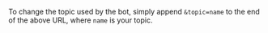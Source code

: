 To change the topic used by the bot, simply append `&topic=name`
to the end of the above URL, where `name` is your topic.
